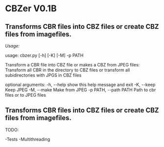 CBZer V0.1B
==============

Transforms CBR files into CBZ files or create CBZ files from imagefiles.
--------------

*Usage:*

usage: cbzer.py [-h] [-K] [-M] -p PATH

Transform a CBR file into CBZ file or makes a CBZ from JPEG files: Transform
all CBR in the directory to CBZ files or transform all subidirectories with
JPGS in CBZ files

optional arguments:
  -h, --help            show this help message and exit
  -K, --keep            Keep JPEG
  -M, --make            Make from JPEG
  -p PATH, --path PATH  Path to cbr files or to JPEG files

Transforms CBR files into CBZ files or create CBZ files from imagefiles.
--------------

TODO:

-Tests
-Multithreading